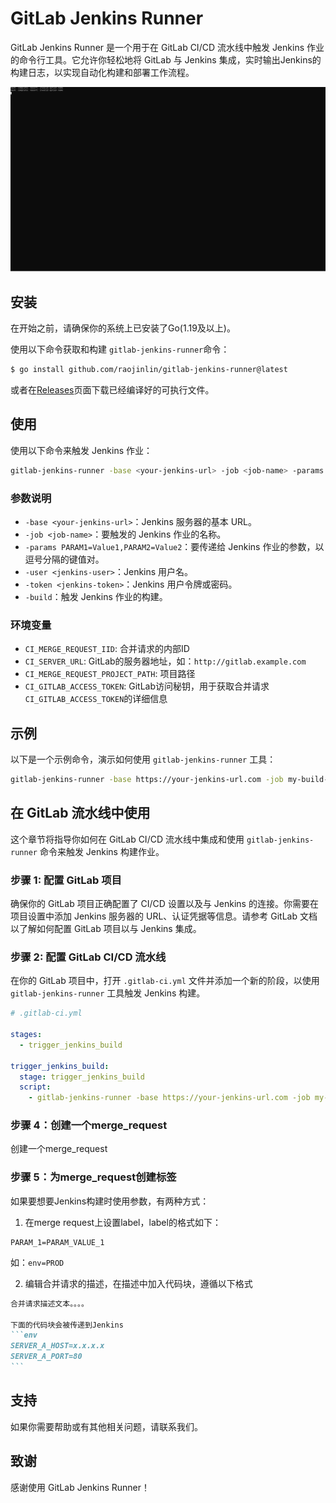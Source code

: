 # GitLab Jenkins Runner

GitLab Jenkins Runner 是一个用于在 GitLab CI/CD 流水线中触发 Jenkins 作业的命令行工具。它允许你轻松地将 GitLab 与 Jenkins 集成，实时输出Jenkins的构建日志，以实现自动化构建和部署工作流程。

![](./demo.svg)

## 安装

在开始之前，请确保你的系统上已安装了Go(1.19及以上)。

使用以下命令获取和构建 `gitlab-jenkins-runner`命令：

```bash
$ go install github.com/raojinlin/gitlab-jenkins-runner@latest
```

或者在[Releases](https://github.com/raojinlin/gitlab-jenkins-runner/releases)页面下载已经编译好的可执行文件。


## 使用

使用以下命令来触发 Jenkins 作业：

```bash
gitlab-jenkins-runner -base <your-jenkins-url> -job <job-name> -params PARAM1=Value1,PARAM2=Value2 -user <jenkins-user> -token <jenkins-token> -build
```

### 参数说明

- `-base <your-jenkins-url>`：Jenkins 服务器的基本 URL。
- `-job <job-name>`：要触发的 Jenkins 作业的名称。
- `-params PARAM1=Value1,PARAM2=Value2`：要传递给 Jenkins 作业的参数，以逗号分隔的键值对。
- `-user <jenkins-user>`：Jenkins 用户名。
- `-token <jenkins-token>`：Jenkins 用户令牌或密码。
- `-build`：触发 Jenkins 作业的构建。

### 环境变量

- `CI_MERGE_REQUEST_IID`: 合并请求的内部ID
- `CI_SERVER_URL`: GitLab的服务器地址，如：`http://gitlab.example.com`
- `CI_MERGE_REQUEST_PROJECT_PATH`: 项目路径
- `CI_GITLAB_ACCESS_TOKEN`: GitLab访问秘钥，用于获取合并请求`CI_GITLAB_ACCESS_TOKEN`的详细信息

## 示例

以下是一个示例命令，演示如何使用 `gitlab-jenkins-runner` 工具：

```bash
gitlab-jenkins-runner -base https://your-jenkins-url.com -job my-build-job -params BRANCH=main,ENV=prod -user jenkinsuser -token myapitoken -build
```

## 在 GitLab 流水线中使用

这个章节将指导你如何在 GitLab CI/CD 流水线中集成和使用 `gitlab-jenkins-runner` 命令来触发 Jenkins 构建作业。

### 步骤 1: 配置 GitLab 项目

确保你的 GitLab 项目正确配置了 CI/CD 设置以及与 Jenkins 的连接。你需要在项目设置中添加 Jenkins 服务器的 URL、认证凭据等信息。请参考 GitLab 文档以了解如何配置 GitLab 项目以与 Jenkins 集成。

### 步骤 2: 配置 GitLab CI/CD 流水线

在你的 GitLab 项目中，打开 `.gitlab-ci.yml` 文件并添加一个新的阶段，以使用 `gitlab-jenkins-runner` 工具触发 Jenkins 构建。

```yaml
# .gitlab-ci.yml

stages:
  - trigger_jenkins_build

trigger_jenkins_build:
  stage: trigger_jenkins_build
  script:
    - gitlab-jenkins-runner -base https://your-jenkins-url.com -job my-build-job -params BRANCH=$CI_MERGE_REQUEST_SOURCE_BRANCH,ENV=prod,${CI_MERGE_REQUEST_LABELS} -user jenkinsuser -token myapitoken -build

```

### 步骤 4：创建一个merge_request
创建一个merge_request

### 步骤 5：为merge_request创建标签
如果要想要Jenkins构建时使用参数，有两种方式：

1. 在merge request上设置label，label的格式如下：
```
PARAM_1=PARAM_VALUE_1
```

如：`env=PROD`

2. 编辑合并请求的描述，在描述中加入代码块，遵循以下格式
````markdown
合并请求描述文本。。。。

下面的代码块会被传递到Jenkins
```env
SERVER_A_HOST=x.x.x.x
SERVER_A_PORT=80
```
````

## 支持

如果你需要帮助或有其他相关问题，请联系我们。

## 致谢

感谢使用 GitLab Jenkins Runner！
